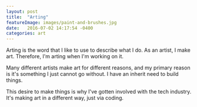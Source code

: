 ```yaml
---
layout: post
title:  "Arting"
featureImage: images/paint-and-brushes.jpg
date:   2016-07-02 14:17:54 -0400
categories: art
---
```


Arting is the word that I like to use to describe what I do. As an artist, I make art. Therefore, I'm arting when I'm working on it.

Many different artists make art for different reasons, and my primary reason is it's something I just cannot go without. I have an inherit need to build things.

This desire to make things is why I've gotten involved with the tech industry. It's making art in a different way, just via coding.
